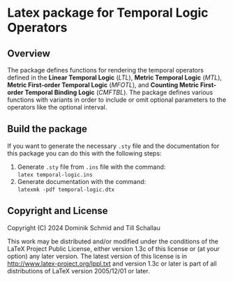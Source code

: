 # Latex package for Temporal Logic Operators

## Overview

The package defines functions for rendering the temporal operators defined in
the **Linear Temporal Logic** (_LTL_), **Metric Temporal Logic** (_MTL_), **Metric First-order 
Temporal Logic** (_MFOTL_), and **Counting Metric First-order Temporal Binding Logic** (_CMFTBL_). The package 
defines various functions with variants in order to include or omit optional 
parameters to the operators like the optional interval.

## Build the package

If you want to generate the necessary `.sty` file and the documentation for this
package you can do this with the following steps:  

1. Generate `.sty` file from `.ins` file with the command:  
		`latex temporal-logic.ins`
2. Generate documentation with the command:  
		`latexmk -pdf temporal-logic.dtx`

## Copyright and License

Copyright (C) 2024 Dominik Schmid and Till Schallau

This work may be distributed and/or modified under the conditions of the LaTeX
Project Public License, either version 1.3c of this license or (at your option)
any later version. The latest version of this license is in
http://www.latex-project.org/lppl.txt and version 1.3c or later is part of all
distributions of LaTeX version 2005/12/01 or later.
